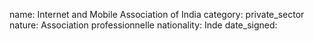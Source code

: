name: Internet and Mobile Association of India 
category: private_sector
nature:  Association professionnelle 
nationality: Inde
date_signed:
    